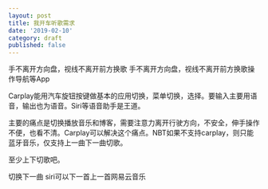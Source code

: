 ```yaml
---
layout: post
title: 我开车听歌需求
date: '2019-02-10'
category: draft
published: false
---
```


手不离开方向盘，视线不离开前方换歌
手不离开方向盘，视线不离开前方换歌操作导航等App

Carplay能用汽车旋钮按键做基本的应用切换，菜单切换，选择。要输入主要用语音，输出也为语音。Siri等语音助手是王道。

主要的痛点是切换播放音乐和博客，需要注意力离开行驶方向，不安全，伸手操作不便，也看不清。Carplay可以解决这个痛点。NBT如果不支持carplay，则只能蓝牙音乐，仅支持上一曲下一曲切歌。

至少上下切歌吧。


切换下一曲 siri可以下一首上一首网易云音乐



